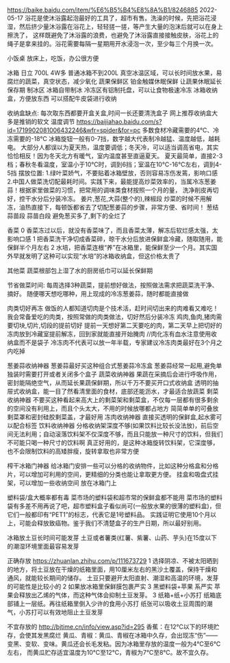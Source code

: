 
https://baike.baidu.com/item/%E6%B5%B4%E8%8A%B1/8246885  2022-05-17
浴花是使沐浴露起泡最好的工具了，超市有售。洗澡的时候，先把浴花浸湿，然后挤少量沐浴露在浴花上，轻轻搓一搓，等产生大量的泡沫后就可以在身上擦洗了，
这样既避免了沐浴露的浪费，也避免了沐浴露直接接触皮肤，浴花上的绳子是拿来挂的。浴花需要每隔一星期用开水浸泡一次，至少每三个月换一次。

小饭桌 放床上，吃饭，办公很方便


冰箱
日立 700L 4W多  普通冰箱不到200L
真空冰温区域，可以长时间放水果，易腐烂的蔬菜，真空状态，减少氧化
蔬果保鲜区  铂金触媒休眠保鲜 让蔬果休眠延长保存期
制冰区  冰箱自带制冰  冷冻区有铝制托盘，可以让食物极速冷冻
冰箱收纳盒，方便放东西  可以搭配牛皮袋进行收纳

收纳盒缺点: 每次取东西都要开盒关盒,时间一长还要清洗盒子  网上推荐收纳盒大多是推销的软文
温度调节  https://baijiahao.baidu.com/s?id=1719902081006432246&wfr=spider&for=pc
多数食材冷藏需要的4℃、冷冻需要的-18℃
冰箱旋钮一般有0-7挡，数字越大代表制冷越猛、温度越低，越耗电。
大部分人都误以为夏天热，温度要调低；冬天冷，可以适当调高省电，其实恰恰相反！因为冬天北方有暖气，室内温度甚至直逼夏天。
夏天最简单，直接2-3档；春秋冬看温度，室温小于10℃时，调到6挡；室温在10℃-16℃左右，调到4-5挡
摆放位置:
1.绿叶菜娇气，不要贴着冰箱壁放，否则容易冻伤发蔫，影响口感
2.中国人做菜洗切配最耗时间。实践下来，最能提高炒菜效率的，当属冷冻葱姜蒜！根据家里做菜的习惯，把常用的调味类食材按照一个月的量，
  洗净削皮再切好，控干水分后分装冷冻。  姜片,葱花,大蒜(整个的),辣椒段
炒菜的时候不用解冻，油热直接下，每顿饭都省去了切配葱姜蒜的步骤，非常方便、省时间！
葱结  蒜苗段  蒜苗白段
避免葱买多了,剩下的全烂了

香菜
0 香菜冻过以后，就没有香菜味了，而且香菜太薄，解冻后软烂感太强，太影响口感
1 把香菜洗干净切成香菜碎，晾干水分后放进保鲜盒冷藏，随取随用，能保鲜半个月左右
2 水培，把香菜连根“养”在冰箱里，能保鲜至少一个月。其实国外早就发明了这种可以实现“水培”的冰箱收纳盒，但这价格太贵了

其他菜
蔬菜根部包上湿了水的厨房纸巾可以延长保鲜期

节省做菜时间:
每周选择3种蔬菜，提前想好做法，按照做法需求把蔬菜洗干净、摘好。 随便哪天想吃哪种，用上现成的冷冻葱姜蒜，随时都能直接做

肉类切好再冻
做饭的人都知道切肉是个技术活，赶时间切出来的肉难看又难吃！我会常备爱吃的肉类，按照常做的肉类做法，切好然后分装冷冻
鸡肉,鱼肉,猪肉需要切块,切片,切段的提前切好
提前一天想好第二天要吃的肉，第二天早上把切好的冻肉放到冷藏室提前解冻，回到家就能直接开始腌肉  //肉化冻有血水注意使用收纳盒而不是袋子
冷冻肉不代表可以放一年半载，专家建议冷冻肉类最好在3个月之内吃掉

葱姜蒜收纳神器
葱姜蒜最好买这种组合式葱姜蒜冷冻盒    葱姜蒜经常一起用,避免单独装时需要打开或者关闭多个盒子
蔬菜收纳神器
果蔬在采摘后会进行呼吸作用，密封能隔绝空气，从而延长果蔬保鲜期，所以千万不要买开口式收纳盒
透明的抽屉式收纳盒，能一目了然看清里面的食材，底部还能沥水，才最适合放蔬菜
剩菜收纳神器
不要买这种看起来高大上的剩菜架和剩菜盒，不仅每一层都有很多剩余的空间没有利用上，而且个头太大，不用的时候放哪都占地方
简简单单的可叠放剩菜罩和密封硅胶剩菜盖，才最好用
冻肉收纳神器
直接买透明的保鲜盒,起水雾可以配合标签
饮料收纳神器
分格收纳架深度不够(如果饮料比较长没法放)，前后空间无法利用；自动滚落饮料架不仅深度不够，而且只能放一种尺寸的饮料，但我们不可能只喝一种尺寸的饮料啊
真正好用的，是这种冰箱旋转饮料架，它深度够，也不会限制饮料的高矮胖瘦，旋转拿取也非常方便

榨干冰箱门神器
给冰箱门安排一些可以分格的收纳物件，比如这种分格盒和分格片，可以增加可利用的空间，更精细的分类也能让拿取更方便。
挂盒和吸盘式挂架，可以增加一些收纳空间 放在冰箱门上

塑料袋/盒大概率都有毒
菜市场的塑料袋和超市常的保鲜盒都不能用
菜市场的塑料袋有多差不用再说了吧，超市塑料盒子看似尚可(一般放水果的很薄的塑料盒)，但它们一般都印有“PET1”的标志，代表它是1号塑料品。
实践证明它使用10个月以上，可能会释放致癌物。鉴于我们不清楚盒子的生产日期，所以最好别用。

冰箱放土豆长时间可能发芽
土豆或者薯类(红薯、紫薯、山药、芋头)在15度以下的潮湿环境里面最容易发芽

正确存放  https://zhuanlan.zhihu.com/p/111673729
1 选择阴凉、不被太阳晒到的地方，将土豆放在干燥的纸箱里面，用10厘米左右的黑沙土覆盖，保持干燥和通风，就能较长期间的储存。
土豆只要避开太阳直射、潮湿和高温的环境，发芽的可能性是比较小的
2 如果放冰箱里保鲜膜包裹严实
3 黑塑料袋+苹果  系严实
苹果会释放出乙烯的气体，而这种气体会抑制土豆发芽。
3 纸箱+纸+小苏打
纸箱底部铺上一层纸。再往纸箱里倒入少许的食用小苏打
纸张可以吸收土豆周围的潮气，小苏打可以有效地阻止土豆发芽


不宜存放的  http://bjtime.cn/info/view.asp?id=295
香蕉：在12℃以下的环境贮存，会使其发黑腐烂
黄瓜、青椒：黄瓜、青椒在冰箱中久存，会出现冻“伤”——变黑、变软、变味。黄瓜还会长毛发粘。因为冰箱里存放的温度一般为4℃至6℃左右，
  而黄瓜贮存适宜温度为10℃至12℃，青椒为7℃至8℃。故不宜久存。
